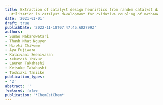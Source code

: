 ```yaml
---
title: Extraction of catalyst design heuristics from random catalyst dataset and their
  utilization in catalyst development for oxidative coupling of methane
date: '2021-01-01'
draft: true
publishDate: '2022-11-18T07:47:45.602799Z'
authors:
- Sunao Nakanowatari
- Thanh Nhat Nguyen
- Hiroki Chikuma
- Aya Fujiwara
- Kalaivani Seenivasan
- Ashutosh Thakur
- Lauren Takahashi
- Keisuke Takahashi
- Toshiaki Taniike
publication_types:
- '2'
abstract: ''
featured: false
publication: '*ChemCatChem*'
---
```


